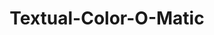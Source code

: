 ---
title: "Textual-Color-O-Matic"
externalUrl: "https://www.github.com/edward-jazzhands/textual-coloromatic"
tags: ["python", "textual", "tui", "terminal"]
summary: "A widget for Textual that makes it easy to display ASCII art with color effects and animations."
showSummary: true
weight: 9_999
---
